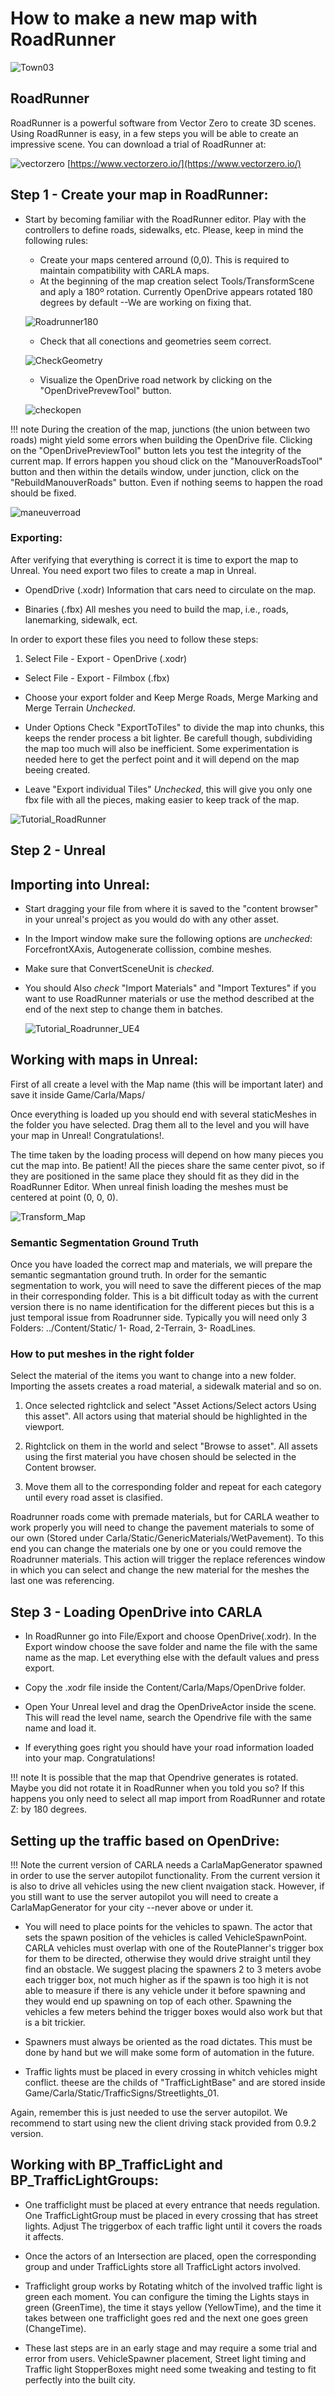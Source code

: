 <h1>How to make a new map with RoadRunner</h1>

![Town03](img/create_map_01.jpg)

<h2>RoadRunner</h2>

RoadRunner is a powerful software from Vector Zero to create 3D scenes. Using RoadRunner is easy, in a few steps you will be able to create an impressive scene. You can download
a trial of RoadRunner at:

![vectorzero](img/logo_vectorzero.jpg) [https://www.vectorzero.io/](https://www.vectorzero.io/)

<h2>Step 1 - Create your map in RoadRunner:</h2>

* Start by becoming familiar with the RoadRunner editor. Play with the controllers to define roads, sidewalks, etc. Please, keep in mind the following rules:
  * Create your maps centered arround (0,0). This is required to maintain compatibility with CARLA maps.
  * At the beginning of the map creation select Tools/TransformScene and aply a 180º rotation.
    Currently OpenDrive appears rotated 180 degrees by default --We are working on fixing that.

  ![Roadrunner180](img/roadrunner180.jpg)

  * Check that all conections and geometries seem correct.

  ![CheckGeometry](img/check_geometry.jpg)

  * Visualize the OpenDrive road network by clicking on the "OpenDrivePrevewTool" button.

  ![checkopen](img/check_open.jpg)

!!! note
    During the creation of the map, junctions (the union between two roads) might yield
    some errors when building the OpenDrive file. Clicking on the
    "OpenDrivePreviewTool" button lets you test the integrity of the current map. If
    errors happen you shoud click on the "ManouverRoadsTool" button and then within the
    details window, under junction, click on the "RebuildManouverRoads" button.
    Even if nothing seems to happen the road should be fixed.

   ![maneuverroad](img/maneuver_road.jpg)

<h3>Exporting:</h3>

After verifying that everything is correct it is time to export the map to Unreal. You need export two files to create a map in Unreal.

* OpendDrive (.xodr) Information that cars need to circulate on the
map.

* Binaries (.fbx) All meshes you need to build the map, i.e., roads, lanemarking,
sidewalk, ect.

In order to export these files you need to follow these steps:

1.  Select File - Export - OpenDrive (.xodr)
* Select File - Export - Filmbox (.fbx)
* Choose your export folder and Keep Merge Roads, Merge Marking and Merge
  Terrain _Unchecked_.
* Under Options Check "ExportToTiles" to divide the map into chunks, this keeps
  the render process a bit lighter. Be carefull though, subdividing the map too much
  will also be inefficient. Some experimentation is needed here to get the
  perfect point and it will depend on the map beeing created.

* Leave "Export individual Tiles" _Unchecked_, this will give you only one fbx
  file with all the pieces, making easier to keep track of the map.

![Tutorial_RoadRunner](img/tutorial_roadrunner.jpg)

<h2>Step 2 - Unreal</h2>

<h2>Importing into Unreal:</h2>

* Start dragging your file from where it is saved to the "content browser" in
  your unreal's project as you would do with any other asset.
* In the Import window make sure the following options are _unchecked_:
  ForcefrontXAxis, Autogenerate collission, combine meshes.
* Make sure that ConvertSceneUnit is _checked_.
* You should Also _check_ "Import Materials" and "Import Textures" if you want
  to use RoadRunner materials or use the method described at the end of the
  next step to change them in batches.

  ![Tutorial_Roadrunner_UE4](img/tutorial_roadrunner_ue4.jpg)

<h2>Working with maps in Unreal:</h2>

First of all create a level with the Map name (this will be important later)
and save it inside Game/Carla/Maps/

Once everything is loaded up you should end with several staticMeshes in the folder
you have selected. Drag them all to the level and you will have
your map in Unreal! Congratulations!.

The time taken by the loading process will depend on how many pieces you cut the map into. Be patient! All the pieces share the same center pivot, so if they are positioned
in the same place they should fit as they did in the RoadRunner Editor. When
unreal finish loading the meshes must be centered at point (0, 0, 0).

![Transform_Map](img/transform.jpg)

<h3>Semantic Segmentation Ground Truth</h3>

Once you have loaded the correct map and materials, we will prepare the semantic
segmantation ground truth. In order for the semantic segmentation to work, you will need to  save the different pieces of the map in their corresponding folder. This
is a bit difficult today as with the current version there is no name
identification for the different pieces but this is a just temporal issue from
Roadrunner side. Typically you will need only 3 Folders: ../Content/Static/
1- Road, 2-Terrain, 3- RoadLines.

<h3>How to put meshes in the right folder</h3>

Select the material of the items you want to change into a new folder. Importing the
assets creates a road material, a sidewalk material and so on.

1.  Once selected rightclick and select "Asset Actions/Select actors Using this
    asset". All actors using that material should be highlighted in the viewport.

2.  Rightclick on them in the world and select "Browse to asset". All assets
    using the first material you have chosen should be selected in the Content
    browser.

3.  Move them all to the corresponding folder and repeat for each category until
    every road asset is clasified.

Roadrunner roads come with premade materials, but for CARLA weather to work
properly you will need to change the pavement materials to some of our own (Stored
under Carla/Static/GenericMaterials/WetPavement). To this end you can change the
materials one by one or you could remove the Roadrunner materials. This action will trigger the replace references window in which you can select and change the new material
for the meshes the last one was referencing.

<h2>Step 3 - Loading OpenDrive into CARLA</h2>

- In RoadRunner go into File/Export and choose OpenDrive(.xodr). In the Export
  window choose the save folder and name the file with the same name as the map. Let everything else with the default values and press export.

- Copy the .xodr file inside the Content/Carla/Maps/OpenDrive folder.

- Open Your Unreal level and drag the OpenDriveActor inside the scene. This will
  read the level name, search the Opendrive file with the same name and load
  it.

- If everything goes right you should have your road information loaded into
  your map. Congratulations!

!!! note
    It is possible that the map that Opendrive generates is rotated. Maybe you did not rotate it in RoadRunner when you told you so? If this happens you only need to select all
    map import from RoadRunner and rotate Z: by 180 degrees.

<h2>Setting up the traffic based on OpenDrive:</h2>

!!! Note
    the current version of CARLA needs a CarlaMapGenerator spawned in order to use the server autopilot functionality. From the current version it is also to drive all vehicles using the new client nvaigation stack. However, if you still want to use the server autopilot you will need to create a CarlaMapGenerator for your city --never above or under it.

* You will need to place points for the vehicles to spawn. The actor that sets the
  spawn position of the vehicles is called VehicleSpawnPoint. CARLA vehicles
  must overlap with one of the RoutePlanner's trigger box for them to be
  directed, otherwise they would drive straight until they find an obstacle. We
  suggest placing the spawners 2 to 3 meters avobe each trigger box, not much
  higher as if the spawn is too high it is not able to measure if there is any
  vehicle under it before spawning and they would end up spawning on top of each
  other. Spawning the vehicles a few meters behind the trigger boxes would also
  work but that is a bit trickier.

* Spawners must always be oriented as the road dictates. This must be done by
  hand but we will make some form of automation in the future.

* Traffic lights must be placed in every crossing in whitch vehicles might
  conflict. theese are the childs of "TrafficLightBase" and are stored inside
  Game/Carla/Static/TrafficSigns/Streetlights_01.

Again, remember this is just needed to use the server autopilot. We recommend to start using new the client driving stack provided from 0.9.2 version.

<h2>Working with BP_TrafficLight and BP_TrafficLightGroups:</h2>

* One trafficlight must be placed at every entrance that needs regulation.
  One TrafficLightGroup must be placed in every crossing that has street
  lights. Adjust The triggerbox of each traffic light until it covers the roads
  it affects.

* Once the actors of an Intersection are placed, open the corresponding group
  and under TrafficLights store all TrafficLight actors involved.

* Trafficlight group works by Rotating whitch of the involved traffic light is
  green each moment. You can configure the timing the Lights stays in green
  (GreenTime), the time it stays yellow (YellowTime), and the time it takes
  between one trafficlight goes red and the next one goes green (ChangeTime).

* These last steps are in an early stage and may require a some trial and
  error from users. VehicleSpawner placement, Street light timing and
  Traffic light StopperBoxes might need some tweaking and testing to fit
  perfectly into the built city.
